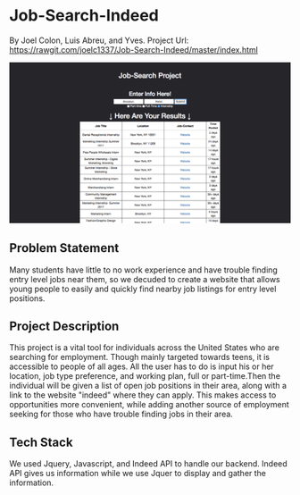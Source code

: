 # Job-Search-Indeed

By Joel Colon, Luis Abreu, and Yves. Project Url: https://rawgit.com/joelc1337/Job-Search-Indeed/master/index.html

![Example project image](Demo-Image.png)

## Problem Statement

Many students have little to no work experience and have trouble finding entry level jobs near them, so we decuded to create a website that allows young people to easily and quickly find nearby job listings for entry level positions.


## Project Description

This project is a vital tool for individuals across the United States who are searching for employment. Though mainly targeted towards teens, it is accessible to people of all ages. All the user has to do is input his or her location, job type preference, and working plan, full or part-time.Then the individual will be given a list of open job positions in their area, along with a link to the website "indeed" where they can apply. This makes access to opportunities more convenient, while adding another source of employment seeking for those who have trouble finding jobs in their area.

## Tech Stack

We used Jquery, Javascript, and Indeed API to handle our backend. Indeed API gives us information while we use Jquer to display and gather the information.
